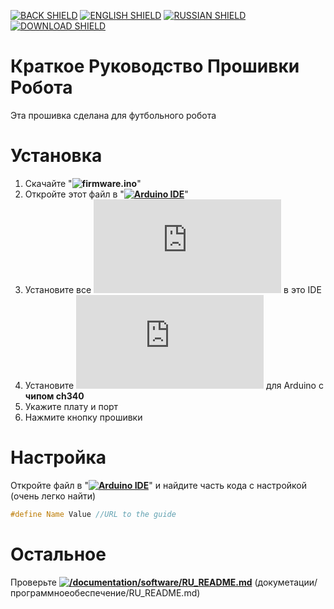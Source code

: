 [![BACK SHIELD](https://img.shields.io/badge/..%2F-Назад-444?style=flat-square)](../RU_README.md)
[![ENGLISH SHIELD](https://img.shields.io/badge/-English-444?style=flat-square)]()
[![RUSSIAN SHIELD](https://img.shields.io/badge/-Русский-08f?style=flat-square)](RU_README.md)
[![DOWNLOAD SHIELD](https://img.shields.io/badge/-Скачать_Программу-F00?style=flat-square)](https://github.com/UBER-BLACK/SoccerRobotsPro/raw/main/src/software/firmware/firmware.ino)
# Краткое Руководство Прошивки Робота
Эта прошивка сделана для футбольного робота

# Установка

1. Скачайте "**![firmware.ino](https://github.com/UBER-BLACK/SoccerRobotsPro/raw/main/src/software/firmware/firmware.ino)**"
1. Откройте этот файл в "**[![Arduino IDE]()](https://www.arduino.cc/en/software)**"
1. Установите все **![библиотеки](https://github.com/UBER-BLACK/SoccerRobotsPro/tree/main/src/software/libraries/RU_README.md)** в это IDE
1. Установите **![драйвер](https://github.com/UBER-BLACK/SoccerRobotsPro/tree/main/src/software/driver/RU_README.md)** для Arduino с **чипом ch340**
1. Укажите плату и порт
1. Нажмите кнопку прошивки

# Настройка

Откройте файл в "**[![Arduino IDE]()](https://www.arduino.cc/en/software)**" и найдите часть кода с настройкой (очень легко найти)
```C++
#define Name Value //URL to the guide
```
# Остальное

Проверьте **[![/documentation/software/RU_README.md]()](https://github.com/UBER-BLACK/SoccerRobotsPro/blob/main/documentation/software/RU_README.md)** (докуметации/программноеобеспечение/RU_README.md)
